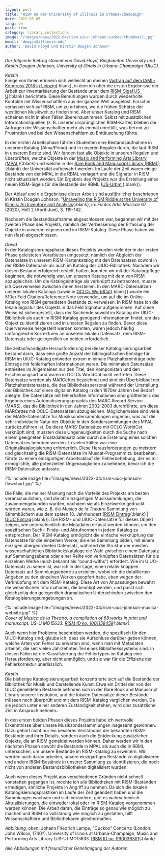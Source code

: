 ```yaml
---
layout: post
title: "RISM an der University of Illinois in Urbana-Champaign"
date: 2022-05-05
lang: de
post: true
category: library_collections
image: "/images/news/2022-04/rism-uiuc-johnson-cuckoo-thumbnail.jpg"
email: 'dougan@illinois.edu'
author: 'David Floyd und Kirstin Dougan Johnson'
---
```


_Der folgende Beitrag stammt von David Floyd, Binghamton University und Kirstin Dougan Johnson, University of Illinois in Urbana-Champaign (UIUC)._  

_Kirstin_  
Einige von Ihnen erinnern sich vielleicht an meinen [Vortrag auf dem IAML-Kongress 2018 in Leipzig](https://www.iaml.info/congresses/2018-leipzig){:blank}, in dem ich über die ersten Ergebnisse der Arbeit zur Inventarisierung der Bestände unter dem [RISM-Sigel US-U](https://opac.rism.info/search?View=rism&siglum=US-U){:blank} berichtete. Diese Bemühungen wurden durch wiederholte Kontakte mit Wissenschaftlern aus der ganzen Welt ausgelöst. Forscher verlassen sich auf RISM, um zu erfahren, wo die frühen Schätze der westlichen Musikwelt zu finden sind. Aber unser Katalog und RISM scheinen nicht in allen Fällen übereinzustimmen. Selbst mit zusätzlichen Informationsquellen (z. B. unserer ursprünglichen RISM-Kartei) blieben die Anfragen der Wissenschaftler mehr als einmal unerfüllt, was bei mir zu Frustration und bei den Wissenschaftlern zu Enttäuschung führte.  

In der ersten Arbeitsphase führten Studenten eine Bestandsaufnahme in unserem Katalog (Alma/Primo) und in unseren Regalen durch, die laut RISM in unserem Besitz sind. Wir fanden fast alle Objekte in unseren Regalen und überprüften, welche Objekte in der [Music and Performing Arts Library (MPAL)](https://www.library.illinois.edu/mpal/){:blank} und welche in der [Rare Book and Manuscript Library (RBML)](https://www.library.illinois.edu/rbx/){:blank} der Universität aufbewahrt werden. Im Laufe der Zeit waren einige Bestände von der MPAL in die RBML verlagert und die Signatur in RISM nicht aktualisiert worden. Ein Ergebnis des Projekts war die Erstellung eines neuen RISM-Sigels für die Bestände der RBML ([US-Urbml](https://opac.rism.info/search?View=rism&siglum=US-Urbml){:blank}).  

Der Ablauf und die Ergebnisse dieser Arbeit sind ausführlicher beschrieben in Kirstin Dougan Johnson, "[Unraveling the RISM Riddle at the University of Illinois: An Inventory and Analysis](https://www.jstor.org/stable/26974473){:blank}, in: _Fontes Artis Musicae_ 67 (2020), Heft 2 (April-Juni), S. 119-142.  

Nachdem die Bestandsaufnahme abgeschlossen war, begannen wir mit der zweiten Phase des Projekts, nämlich der Verbesserung der Erfassung der Objekte in unserem eigenen und im RISM-Katalog. Diese Phase haben wir nun (fast) abgeschlossen.

_David_  
In der Katalogisierungsphase dieses Projekts wurden viele der in der ersten Phase geleisteten Vorarbeiten umgesetzt, nämlich der Abgleich der Datensätze in unserem RISM-Kartenkatalog mit den Datensätzen sowohl in der RISM-Datenbank als auch im Katalog der UIUC-Bibliothek. Nachdem wir diesen Bestand erfolgreich erstellt hatten, konnten wir mit der Katalogpflege beginnen, die notwendig war, um unseren Katalog mit dem von RISM abzugleichen. Um die Katalogeinträge als verknüpft zu betrachten, musste ich Querverweise zwischen ihnen herstellen. In den MARC-Datensätzen unseres lokalen Katalogs (sowie in [OCLCs WorldCat](https://www.worldcat.org/){:blank}) wurde ein 510er Feld Citation/Reference Note verwendet, um auf die im Online-Katalog von RISM gemeldeten Bestände zu verweisen. In RISM habe ich die lokale Signatur des Objekts in das Feld Signatur aufgenommen. Auf diese Weise ist sichergestellt, dass der Suchende sowohl im Katalog der UIUC-Bibliothek als auch im RISM-Katalog genügend Informationen findet, um das Objekt zu identifizieren und in unseren Regalen zu finden. Bevor diese Querverweise hergestellt werden konnten, waren jedoch häufig umfangreiche Korrekturen an unserem lokalen Datensatz, dem RISM-Datensatz oder gelegentlich an beiden erforderlich.  

Die zeitaufwändigste Herausforderung bei dieser Katalogisierungsarbeit bestand darin, dass eine große Anzahl der bibliografischen Einträge für RISM im UIUC-Katalog entweder extrem minimale Platzhaltereinträge oder Einträge mit fehlerhaften Informationen waren. Die minimalen Datensätze enthielten im Allgemeinen nur den Titel, den Komponisten und den Erscheinungsort und waren in OCLCs WorldCat nicht vertreten. Diese Datensätze werden als MARCettes bezeichnet und sind ein Überbleibsel der Platzhalterdatensätze, die das Bibliothekspersonal während der Umstellung der Bibliothek auf einen digitalen Katalog in den 1970er Jahren bei Bedarf anlegte. Die Datensätze mit fehlerhaften Informationen sind größtenteils das Ergebnis eines Automatisierungsprojekts des MARC Record Service (MARS), das die Bibliothek in den Jahren 2002-2003 durchführte, um diese MARCettes mit OCLC-Datensätzen abzugleichen. Möglicherweise sind viele der MARS-Datensätze für Musiksondersammlungen ungenau, was auf die sehr individuelle Natur der Objekte in den Sondersammlungen des MPAL zurückzuführen ist. Da diese MARS-Datensätze mit OCLC WorldCat verknüpft sind, mussten diese Ungenauigkeiten durch die Suche nach einem geeigneten Ersatzdatensatz oder durch die Erstellung eines solchen Datensatzes behoben werden. In vielen Fällen war eine Originalkatalogisierung erforderlich.
Diese Herausforderungen zu meistern und gleichzeitig die RISM-Datensätze im Muscat-Programm zu bearbeiten, führte zu einem einzigartigen Arbeitsablauf der Fehlerbehebung, der es mir ermöglichte, alle potenziellen Ungenauigkeiten zu beheben, bevor ich die RISM-Datensätze anfasste.  

{% include image file="/images/news/2022-04/rism-uiuc-johnson-flowchart.jpg" %}  

Die Fälle, die meiner Meinung nach die Vorteile des Projekts am besten veranschaulichen, sind die oft einzigartigen Musiksammlungen, die zusammengebunden wurden, nachdem sie als Einzelwerke gedruckt worden waren, wie z. B. die _Musica de la Theatro_ Sammlung von Stimmbüchern aus dem späten 18. Jahrhundert ([RISM Eintrag](https://opac.rism.info/search?id=1001159459&View=rism){:blank} \| [UIUC Eintrag](https://i-share-uiu.primo.exlibrisgroup.com/permalink/01CARLI_UIU/gpjosq/alma99361007612205899){:blank}). Die RISM- und UIUC-Datensätze für dieses Objekt zeigen, wie unterschiedlich die Metadaten erfasst werden können, um den spezifischen Such-, Finde- und Abrufnormen in jedem Katalog zu entsprechen. Der RISM-Katalog ermöglicht die einfache Verknüpfung der Datensätze für die einzelnen Werke, die eine Sammlung bilden, mit einem einzigen übergeordneten Datensatz, während die Struktur der meisten wissenschaftlichen Bibliothekskataloge die Wahl zwischen einem Datensatz auf Sammlungsebene oder einer Reihe von verknüpften Datensätzen für die einzelnen Werke (auch bekannt als "bound-withs") erfordert. Wie im UIUC-Datensatz zu sehen ist, war ich in der Lage, einen relativ knappen Datensatz auf Sammlungsebene zu erstellen, wobei ich die detaillierten Angaben zu den einzelnen Werken geopfert habe, eben wegen der Verknüpfung mit dem RISM-Katalog. Diese Art von Anpassungen bewahrt die wesentlichen Informationen, die benötigt werden, und passt sich gleichzeitig den gelegentlich dramatischen Unterschieden zwischen den Katalogisierungsumgebungen an.  

{% include image file="/images/news/2022-04/rism-uiuc-johnson-musica-website.jpg" %}  
_Cover of Musica de la Theatro, a compilation of 68 works in print and manuscript. US-U MO15633. [RISM ID no. 1001159459](https://opac.rism.info/search?id=1001159459&View=rism){:blank}._  

Auch wenn hier Probleme beschrieben werden, die spezifisch für den UIUC-Katalog sind, glaube ich, dass sie Aufschluss darüber geben können, welche Arten von Fehler zu erwarten sind, wenn man mit Metadaten arbeitet, die seit vielen Jahrzehnten Teil eines Bibliothekssystems sind. In diesen Fällen ist die Klassifizierung der Fehlertypen im Katalog eine Herausforderung, aber nicht unmöglich, und sie war für die Effizienz der Fehlerkorrektur unerlässlich.  

_Kirstin_  
Die bisherige Katalogisierungsarbeit konzentrierte sich auf die Bestände der Bibliothek für Musik und Darstellende Kunst. Etwa ein Drittel der von der UIUC gemeldeten Bestände befinden sich in der Rare Book and Manuscript Library unserer Institution, und die lokalen Datensätze dieser Bestände müssen noch überprüft und mit dem RISM-Katalog verglichen werden. Da sie jedoch unter einer anderen Zuständigkeit stehen, wird dies zusätzliche Zeit in Anspruch nehmen..  

In den ersten beiden Phasen dieses Projekts habe ich wertvolle Erkenntnisse über unsere Musiksondersammlungen insgesamt gewonnen. Dazu gehört nicht nur ein besseres Verständnis der bekannten RISM-Bestände und ihrer Details, sondern auch die Entdeckung zusätzlicher Objekte, die an RISM gemeldet werden können. Daher werden wir in den nächsten Phasen sowohl die Bestände in MPAL als auch die in RBML untersuchen, um unsere Bestände im RISM-Katalog zu erweitern. Wir werden auch daran arbeiten, unsere einzigartigen Bestände zu digitalisieren und andere RISM-Bestände in unserer Sammlung zu identifizieren, die noch nicht von anderen Bestandsbibliotheken digitalisiert wurden.  

Auch wenn dieses Projekt aus verschiedenen Gründen nicht schnell vonstatten gegangen ist, möchte ich alle Bibliotheken mit RISM-Beständen ermutigen, ähnliche Projekte in Angriff zu nehmen. Da sich die lokalen Katalogisierungspraktiken im Laufe der Zeit geändert haben und die Sammlungen wachsen und sich verändern, gibt es wahrscheinlich Aktualisierungen, die entweder lokal oder im RISM-Katalog vorgenommen werden können. Die Arbeit daran, die Einträge so genau wie möglich zu machen und RISM so vollständig wie möglich zu gestalten, hilft Wissenschaftlern und Bibliothekaren gleichermaßen.  

_Abbildung, oben_: Johann Friedrich Lampe, "Cuckoo" Concerto (London: John Wilcox, 1740?).  University of Illinois at Urbana-Champaign, Music and Performing Arts Library (US-U) MO15633. [RISM ID no. 990036301](https://opac.rism.info/search?id=990036301&View=rism){:blank}.

_Alle Abbildungen mit freundlicher Genehmigung der Autoren._
